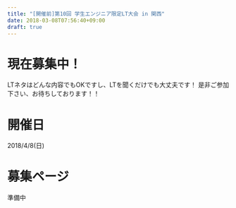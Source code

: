 ```yaml
---
title: "[開催前]第10回 学生エンジニア限定LT大会 in 関西"
date: 2018-03-08T07:56:40+09:00
draft: true
---
```


# 現在募集中！

LTネタはどんな内容でもOKですし、LTを聞くだけでも大丈夫です！ 是非ご参加下さい、お待ちしております！！


# 開催日

2018/4/8(日)


# 募集ページ

準備中
